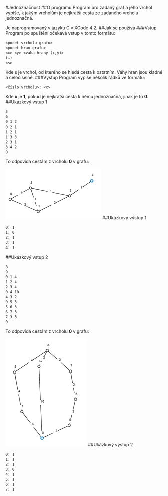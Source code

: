 #Jednoznačnost
##O programu
Program pro zadaný graf a jeho vrchol vypíše, k jakým vrcholům je nejkratší cesta ze zadaného vrcholu jednoznačná.

Je naprogramovaný v jazyku C v XCode 4.2.
##Jak se používá
###Vstup
Program po spuštění očekává vstup v tomto formátu:
```
<pocet vrcholu grafu>
<pocet hran grafu>
<x> <y> <vaha hrany (x,y)>
(…)
<s>
```
Kde s je vrchol, od kterého se hledá cesta k ostatním.
Váhy hran jsou kladné a celočíselné.
###Výstup
Program vypíše několik řádků ve formátu:
```
<číslo vrcholu>: <x>
```
Kde **x** je **1**, pokud je nejkratší cesta k němu jednoznačná, jinak je to **0**.
##Ukázkový vstup 1
```
5
6
0 1 2
0 2 1
1 2 1
1 3 3
2 3 1
3 4 2
0
```
To odpovídá cestám z vrcholu **0** v grafu:

![in1](in1.png)
##Ukázkový výstup 1
```
0: 1
1: 0
2: 1
3: 1
4: 1
```
##Ukázkový vstup 2
```
8
9
0 1 4
1 2 4
2 3 4
0 4 10
4 3 2
0 5 3
5 6 3
6 7 3
7 3 3
0
```
To odpovídá cestám z vrcholu **0** v grafu:

![in2](in2.png)
##Ukázkový výstup 2
```
0: 1
1: 1
2: 1
3: 0
4: 1
5: 1
6: 1
7: 1
```
